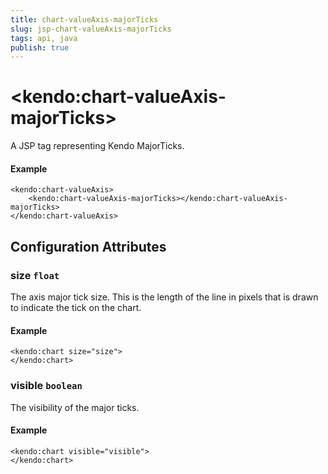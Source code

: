 ```yaml
---
title: chart-valueAxis-majorTicks
slug: jsp-chart-valueAxis-majorTicks
tags: api, java
publish: true
---
```


# \<kendo:chart-valueAxis-majorTicks\>
A JSP tag representing Kendo MajorTicks.

#### Example
    <kendo:chart-valueAxis>
        <kendo:chart-valueAxis-majorTicks></kendo:chart-valueAxis-majorTicks>
    </kendo:chart-valueAxis>


## Configuration Attributes


### size `float`

The axis major tick size. This is the length of the line in pixels that is drawn to indicate the tick on the chart.

#### Example
    <kendo:chart size="size">
    </kendo:chart>



### visible `boolean`

The visibility of the major ticks.

#### Example
    <kendo:chart visible="visible">
    </kendo:chart>


 
